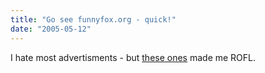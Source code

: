 ```yaml
---
title: "Go see funnyfox.org - quick!"
date: "2005-05-12"
---
```


I hate most advertisments - but [these ones](http://www.funnyfox.org/) made me ROFL.
